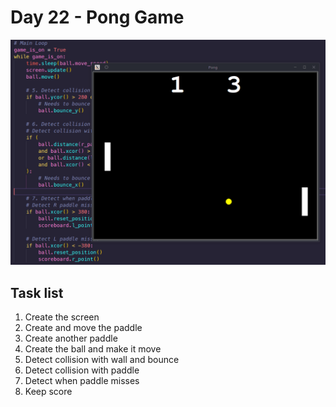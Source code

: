 # Day 22 - Pong Game

![Screen](screenshot.png)

## Task list

1. Create the screen
2. Create and move the paddle
3. Create another paddle
4. Create the ball and make it move
5. Detect collision with wall and bounce
6. Detect collision with paddle
7. Detect when paddle misses
8. Keep score
